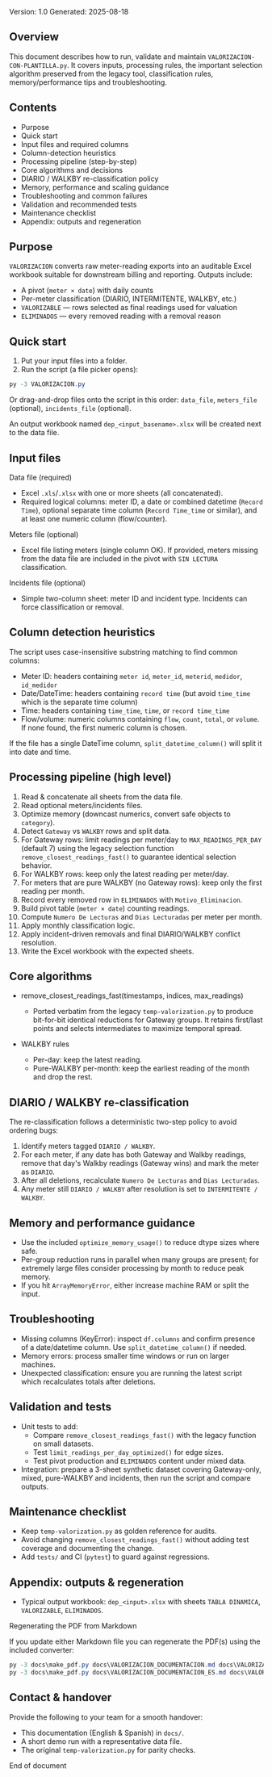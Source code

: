 Version: 1.0
Generated: 2025-08-18

Overview
--------
This document describes how to run, validate and maintain `VALORIZACION-CON-PLANTILLA.py`. It covers inputs, processing rules, the important selection algorithm preserved from the legacy tool, classification rules, memory/performance tips and troubleshooting.

Contents
--------
- Purpose
- Quick start
- Input files and required columns
- Column-detection heuristics
- Processing pipeline (step-by-step)
- Core algorithms and decisions
- DIARIO / WALKBY re-classification policy
- Memory, performance and scaling guidance
- Troubleshooting and common failures
- Validation and recommended tests
- Maintenance checklist
- Appendix: outputs and regeneration

Purpose
-------
`VALORIZACION` converts raw meter-reading exports into an auditable Excel workbook suitable for downstream billing and reporting. Outputs include:

- A pivot (`meter × date`) with daily counts
- Per-meter classification (DIARIO, INTERMITENTE, WALKBY, etc.)
- `VALORIZABLE` — rows selected as final readings used for valuation
- `ELIMINADOS` — every removed reading with a removal reason

Quick start
-----------
1. Put your input files into a folder.
2. Run the script (a file picker opens):

```powershell
py -3 VALORIZACION.py
```

Or drag-and-drop files onto the script in this order: `data_file`, `meters_file` (optional), `incidents_file` (optional).

An output workbook named `dep_<input_basename>.xlsx` will be created next to the data file.

Input files
-----------
Data file (required)
- Excel `.xls`/`.xlsx` with one or more sheets (all concatenated).
- Required logical columns: meter ID, a date or combined datetime (`Record Time`), optional separate time column (`Record Time_time` or similar), and at least one numeric column (flow/counter).

Meters file (optional)
- Excel file listing meters (single column OK). If provided, meters missing from the data file are included in the pivot with `SIN LECTURA` classification.

Incidents file (optional)
- Simple two-column sheet: meter ID and incident type. Incidents can force classification or removal.

Column detection heuristics
---------------------------
The script uses case-insensitive substring matching to find common columns:

- Meter ID: headers containing `meter id`, `meter_id`, `meterid`, `medidor`, `id_medidor`
- Date/DateTime: headers containing `record time` (but avoid `time_time` which is the separate time column)
- Time: headers containing `time_time`, `time`, or `record time_time`
- Flow/volume: numeric columns containing `flow`, `count`, `total`, or `volume`. If none found, the first numeric column is chosen.

If the file has a single DateTime column, `split_datetime_column()` will split it into date and time.

Processing pipeline (high level)
------------------------------
1. Read & concatenate all sheets from the data file.
2. Read optional meters/incidents files.
3. Optimize memory (downcast numerics, convert safe objects to `category`).
4. Detect `Gateway` vs `WALKBY` rows and split data.
5. For Gateway rows: limit readings per meter/day to `MAX_READINGS_PER_DAY` (default 7) using the legacy selection function `remove_closest_readings_fast()` to guarantee identical selection behavior.
6. For WALKBY rows: keep only the latest reading per meter/day.
7. For meters that are pure WALKBY (no Gateway rows): keep only the first reading per month.
8. Record every removed row in `ELIMINADOS` with `Motivo_Eliminacion`.
9. Build pivot table (`meter × date`) counting readings.
10. Compute `Numero De Lecturas` and `Dias Lecturadas` per meter per month.
11. Apply monthly classification logic.
12. Apply incident-driven removals and final DIARIO/WALKBY conflict resolution.
13. Write the Excel workbook with the expected sheets.

Core algorithms
---------------
- remove_closest_readings_fast(timestamps, indices, max_readings)
  - Ported verbatim from the legacy `temp-valorization.py` to produce bit-for-bit identical reductions for Gateway groups. It retains first/last points and selects intermediates to maximize temporal spread.

- WALKBY rules
  - Per-day: keep the latest reading.
  - Pure-WALKBY per-month: keep the earliest reading of the month and drop the rest.

DIARIO / WALKBY re-classification
---------------------------------
The re-classification follows a deterministic two-step policy to avoid ordering bugs:

1. Identify meters tagged `DIARIO / WALKBY`.
2. For each meter, if any date has both Gateway and Walkby readings, remove that day's Walkby readings (Gateway wins) and mark the meter as `DIARIO`.
3. After all deletions, recalculate `Numero De Lecturas` and `Dias Lecturadas`.
4. Any meter still `DIARIO / WALKBY` after resolution is set to `INTERMITENTE / WALKBY`.

Memory and performance guidance
-------------------------------
- Use the included `optimize_memory_usage()` to reduce dtype sizes where safe.
- Per-group reduction runs in parallel when many groups are present; for extremely large files consider processing by month to reduce peak memory.
- If you hit `ArrayMemoryError`, either increase machine RAM or split the input.

Troubleshooting
---------------
- Missing columns (KeyError): inspect `df.columns` and confirm presence of a date/datetime column. Use `split_datetime_column()` if needed.
- Memory errors: process smaller time windows or run on larger machines.
- Unexpected classification: ensure you are running the latest script which recalculates totals after deletions.

Validation and tests
--------------------
- Unit tests to add:
  - Compare `remove_closest_readings_fast()` with the legacy function on small datasets.
  - Test `limit_readings_per_day_optimized()` for edge sizes.
  - Test pivot production and `ELIMINADOS` content under mixed data.
- Integration: prepare a 3-sheet synthetic dataset covering Gateway-only, mixed, pure-WALKBY and incidents, then run the script and compare outputs.

Maintenance checklist
---------------------
- Keep `temp-valorization.py` as golden reference for audits.
- Avoid changing `remove_closest_readings_fast()` without adding test coverage and documenting the change.
- Add `tests/` and CI (`pytest`) to guard against regressions.

Appendix: outputs & regeneration
--------------------------------
- Typical output workbook: `dep_<input>.xlsx` with sheets `TABLA DINAMICA`, `VALORIZABLE`, `ELIMINADOS`.

Regenerating the PDF from Markdown

If you update either Markdown file you can regenerate the PDF(s) using the included converter:

```powershell
py -3 docs\make_pdf.py docs\VALORIZACION_DOCUMENTACION.md docs\VALORIZACION_DOCUMENTACION.pdf
py -3 docs\make_pdf.py docs\VALORIZACION_DOCUMENTACION_ES.md docs\VALORIZACION_DOCUMENTACION_ES.pdf
```

Contact & handover
------------------
Provide the following to your team for a smooth handover:

- This documentation (English & Spanish) in `docs/`.
- A short demo run with a representative data file.
- The original `temp-valorization.py` for parity checks.

End of document

